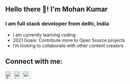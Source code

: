 ## Hello there 👋! I'm Mohan Kumar

### I am full stack developer from delhi, India
- I am currently learning coding
- 2021 Goals: Contribute more to Open Source projects
- I’m looking to collaborate with other content creators

## Connect with me:

[<img align="left" background="white" alt="Twitter" width="25px" src="https://cdn.jsdelivr.net/npm/simple-icons@v3/icons/twitter.svg">][Twitter]
[<img align="left" background="white"  alt="LinkedIn" width="25px" src="https://cdn.jsdelivr.net/npm/simple-icons@v3/icons/linkedin.svg">][LinkedIn]
[<img align="left" background="white" alt="codepen" width="25px" src="https://cdn.jsdelivr.net/npm/simple-icons@v3/icons/codepen.svg">][codepen]


<br/>
<br/>


[Twitter]: https://twitter.com/anyn_name
[LinkedIn]: https://www.linkedin.com/in/mohan-kumar-aa4b201ab/
[codepen]: https://codepen.io/neon010
